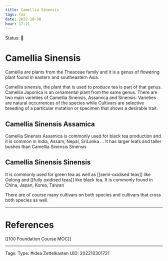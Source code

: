 ```yaml
---
title: Camellia Sinensis
tags: tea
date: 2022-10-30
hour: 17:21
---
```

Status: 🌱
# Camellia Sinensis
Camellia are plants from the Theaceae family and it is a genus of flowering plant found in eastern and southeastern Asia.

Camellia sinensis, the plant that is used to produce tea is part of that genus. Camellia Japonica is an ornamental plant from the same genus. There are two main varieties of Camellia Sinensis, Assamica and Sinensis. Varieties are natural occurrences of the species while Cultivars are selective breeding of a particular mutation or specimen that shows a desirable trait. 

## Camellia Sinensis Assamica
Camellia Sinensis Assamica is commonly used for black tea production and it is common in India, Assam, Nepal, SriLanka ... It has larger leafs and taller bushes than Camellia Sinensis Sinensis

## Camellia Sinensis Sinensis
It is commonly used for green tea as well as [[semi-oxidised teas]] like Oolong and [[fully oxidised teas]] like black tea. It is commonly found in China, Japan, Korea, Taiwan

There are of course many cultivars on both species and cultivars that cross both species as well. 








---
# References

[[100 Foundation Course MOC]]


---
Tags:
Type: #idea
Zettelkasten UID: 202210301721
